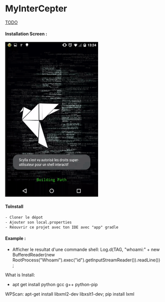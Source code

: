 # MyInterCepter
[TODO](https://github.com/the-maux/MyInterCepter/projects/1)

#### Installation Screen :
![](https://raw.githubusercontent.com/the-maux/MyInterCepter/Unstable/video.gif?token=AJhtgpGJJ6BOl-7Ghw0-bIy-XVsUzFfVks5aCZGWwA%3D%3D)

#### ToInstall
    - Cloner le dépot
    - Ajouter son local.properties
    - Réouvrir ce projet avec ton IDE avec "app" gradle

#### Example :
* Afficher le resultat d'une commande shell:
         Log.d(TAG, "whoami:" + new BufferedReader(new RootProcess("Whoami").exec("id").getInputStreamReader()).readLine());


What is Install:
+ apt get install python gcc g++ python-pip 

WPScan:
    apt-get install libxml2-dev libxslt1-dev;
    pip install lxml
